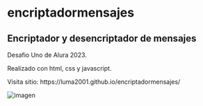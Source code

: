 # encriptadormensajes
<h2>Encriptador y desencriptador de mensajes</h2>
<p>Desafio Uno de Alura 2023.</p> 
<p>Realizado con html, css y javascript.</p>
<p>Visita sitio: https://luma2001.github.io/encriptadormensajes/</p>

![imagen](https://github.com/Luma2001/encriptadormensajes/assets/114626233/7b779d92-d187-4f24-8bdc-468ccafdd31e)


